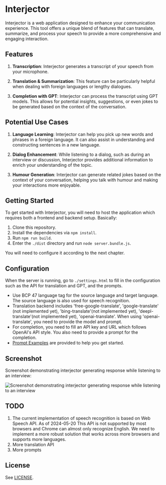 # Interjector

Interjector is a web application designed to enhance your communication experience. This tool offers a unique blend of features that can translate, summarize, and process your speech to provide a more comprehensive and engaging interaction. 

## Features

1. **Transcription**: Interjector generates a transcript of your speech from your microphone. 

2. **Translation & Summarization**: This feature can be particularly helpful when dealing with foreign languages or lengthy dialogues. 

3. **Completion with GPT**: Interjector can process the transcript using GPT models. This allows for potential insights, suggestions, or even jokes to be generated based on the context of the conversation.

## Potential Use Cases

1. **Language Learning**: Interjector can help you pick up new words and phrases in a foreign language. It can also assist in understanding and constructing sentences in a new language.

2. **Dialog Enhancement**: While listening to a dialog, such as during an interview or discussion, Interjector provides additional information to enrich your understanding of the topic.

3. **Humour Generation**: Interjector can generate related jokes based on the context of your conversation, helping you talk with humour and making your interactions more enjoyable.

## Getting Started

To get started with Interjector, you will need to host the application which requires both a frontend and backend setup. Basically:

1. Clone this repository.
1. Install the dependencies via `npm install`.
1. Run `npm run build`.
1. Enter the `./dist` directory and run `node server.bundle.js`.

You will need to configure it according to the next chapter.

## Configuration

When the server is running, go to `./settings.html` to fill in the configuration such as the API for translation and GPT, and the prompts.

- Use BCP 47 language tag for the source language and target language. The source language is also used for speech recognition.
- Translation backend includes 'free-google-translate', 'google-translate' (not implemented yet), 'bing-translate'(not implemented yet), 'deepl-translate'(not implemented yet), 'openai-translate'. When using 'openai-translate', you need to provide the model and prompt.
- For completion, you need to fill an API key and URL which follows OpenAI's API style. You also need to provide a prompt for the completion.
- [Prompt Examples](./docs/prompt-examples.md) are provided to help you get started.

## Screenshot

Screenshot demonstrating interjector generating response while listening to an interview:

![Screenshot demonstrating interjector generating response while listening to an interview](https://raw.githubusercontent.com/simonmysun/interjector/master/docs/screenshots/1.png)


## TODO

1. The current implementation of speech recognition is based on Web Speech API. As of 2024-05-20 This API is not supported by most browsers and Chrome can almost only recognize English. We need to implement a more robust solution that works across more browsers and supports more languages.
1. More translation API
1. More prompts

## License
See [LICENSE](LICENSE).

